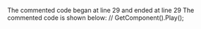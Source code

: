 The commented code began at line 29 and ended at line 29
The commented code is shown below:
        //    GetComponent<AudioSource>().Play();


